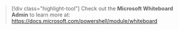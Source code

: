 > [!div class="highlight-tool"] 
> Check out the **Microsoft Whiteboard Admin** to learn more at: https://docs.microsoft.com/powershell/module/whiteboard